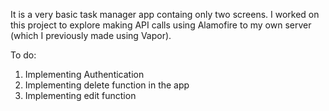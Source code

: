 It is a very basic task manager app containg only two screens.  I worked on this project to explore making API calls using Alamofire to my own server (which I previously made using Vapor).

To do:
1) Implementing Authentication
2) Implementing delete function in the app
3) Implementing edit function
